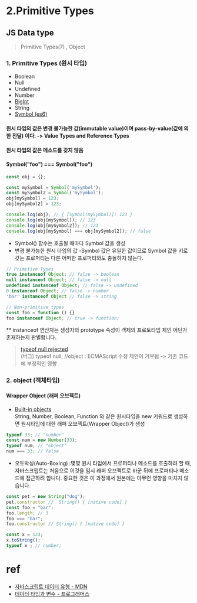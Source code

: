 # 2.Primitive Types

## JS Data type
> Primitive Types(7) , Object

### 1. Primitive Types (원시 타입)
- Boolean
- Null
- Undefined
- Number
- [BigInt](https://developer.mozilla.org/ko/docs/Web/JavaScript/Reference/Global_Objects/BigInt)
- String
- [Symbol (es6)](https://poiemaweb.com/es6-symbol)

#### 원시 타입의 값은 변경 불가능한 값(immutable value)이며 pass-by-value(값에 의한 전달) 이다. -> Value Types and Reference Types
#### 원시 타입의 값은 메소드를 갖지 않음

#### Symbol("foo") === Symbol("foo")

```js
const obj = {};

const mySymbol = Symbol('mySymbol');
const mySymbol2 = Symbol('mySymbol');
obj[mySymbol] = 123;
obj[mySymbol2] = 123;

console.log(obj); // { [Symbol(mySymbol)]: 123 }
console.log(obj[mySymbol]); // 123
console.log(obj[mySymbol2]); // 123
console.log(obj[mySymbol] === obj[mySymbol2]); // false

```
- Symbol() 함수는 호출될 때마다 Symbol 값을 생성
- 변경 불가능한 원시 타입의 값
-Symbol 값은 유일한 값이므로 Symbol 값을 키로 갖는 프로퍼티는 다른 어떠한 프로퍼티와도 충돌하지 않는다.


```js
// Primitive Types
true instanceof Object; // false -> boolean
null instanceof Object; // false -> null
undefined instanceof Object; // false -> undefined
0 instanceof Object; // false -> number
'bar' instanceof Object // false -> string

// Non-primitive types
const foo = function () {}
foo instanceof Object; // true -> function;
```
** instanceof 연산자는 생성자의 prototype 속성이 객체의 프로토타입 체인 어딘가 존재하는지 판별합니다.


> [typeof null rejected](https://web.archive.org/web/20160331031419/http://wiki.ecmascript.org:80/doku.php?id=harmony:typeof_null/)<br>
(버그) typeof null;  //object  : ECMAScript 수정 제안이 거부됨 -> 기존 코드에 부정적인 영향


### 2. object (객체타입)

#### Wrapper Object (래퍼 오브젝트)
- [Built-in objects](https://developer.mozilla.org/en-US/docs/Web/JavaScript)<br>
String, Number, Boolean, Function 와 같은 원시타입을 new 키워드로 생성하면 원시타입에 대한 래퍼 오브젝트(Wrapper Object)가 생성


```js
typeof 33; // "number"
const num = new Number(33);
typeof num; // "object"
num === 33; // false
```

 - 오토박싱(Auto-Boxing) :몇몇 원시 타입에서 프로퍼티나 메소드를 호출하려 할 때, 자바스크립트는 처음으로 이것을 임시 래퍼 오브젝트로 바꾼 뒤에 프로퍼티나 메소드에 접근하려 합니다. 중요한 것은 이 과정에서 원본에는 아무런 영향을 미치지 않습니다.

 ```js
 const pet = new String("dog");
 pet.constructor //  String() { [native code] }
 const foo = "bar";
 foo.length; // 3
 foo === "bar";
 foo.constructor // String() { [native code] }

 const x = 123;
 x.toString();
 typeof x ; // number;
 ```



# ref
- [자바스크립트 데이터 유형  - MDN](https://developer.mozilla.org/en-US/docs/Web/JavaScript/Data_structures#Primitive_values/)
- [데이터 타입과 변수 - 프로그래머스](https://poiemaweb.com/js-data-type-variable)
